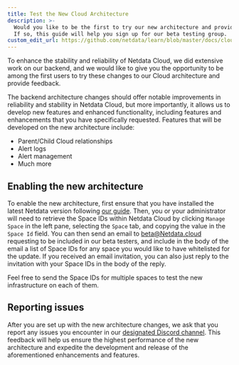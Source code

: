 ```yaml
---
title: Test the New Cloud Architecture
description: >-
  Would you like to be the first to try our new architecture and provide feedback? 
  If so, this guide will help you sign up for our beta testing group.
custom_edit_url: https://github.com/netdata/learn/blob/master/docs/cloud/beta-architecture/new-architecture.md
---
```


To enhance the stability and reliability of Netdata Cloud, we did extensive work on our backend, and we would like to give you the opportunity 
to be among the first users to try these changes to our Cloud architecture and provide feedback. 

The backend architecture changes should offer notable improvements in reliability and stability in Netdata Cloud, 
but more importantly, it allows us to develop new features and enhanced functionality, including features and enhancements
that you have specifically requested. Features that will be developed on the new architecture include:

- Parent/Child Cloud relationships
- Alert logs
- Alert management
- Much more

## Enabling the new architecture

To enable the new architecture, first ensure that you have installed the latest Netdata version following 
[our guide](https://learn.netdata.cloud/docs/get-started/). Then, you or your administrator will need to retrieve the Space IDs 
within Netdata Cloud by clicking `Manage Space` in the left pane, selecting the `Space` tab, and copying the value in the `Space Id` field.
You can then send an email to [beta@Netdata.cloud](mailto:beta@netdata.cloud) requesting to be included in our beta testers, and include 
in the body of the email a list of Space IDs for any space you would like to have whitelisted for the update. If you received an email
invitation, you can also just reply to the invitation with your Space IDs in the body of the reply.

Feel free to send the Space IDs for multiple spaces to test the new infrastructure on each of them.

## Reporting issues

After you are set up with the new architecture changes, we ask that you report any issues you encounter in our 
[designated Discord channel](https://discord.gg/dGzdemHwHh). This feedback
will help us ensure the highest performance of the new architecture and expedite the development and release
of the aforementioned enhancements and features.

